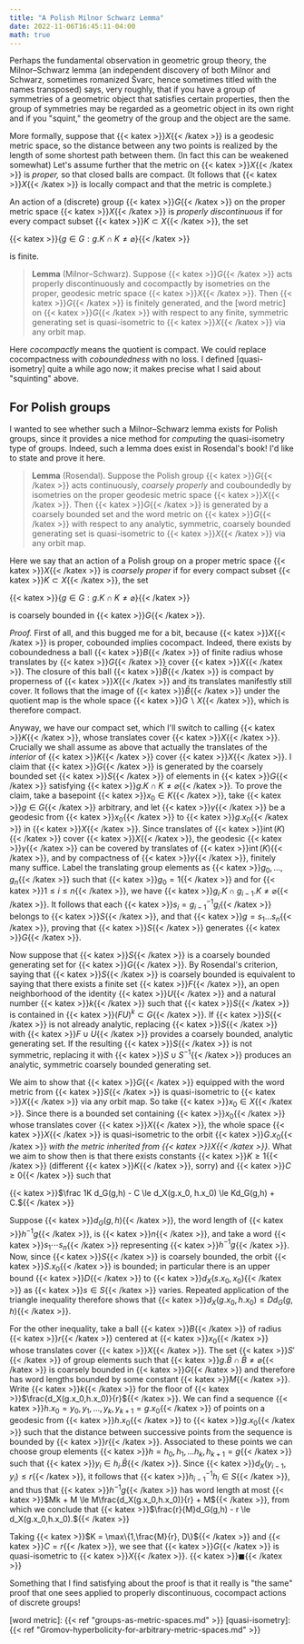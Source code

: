 ```yaml
---
title: "A Polish Milnor Schwarz Lemma"
date: 2022-11-06T16:45:11-04:00
math: true
---
```

Perhaps the fundamental observation
in geometric group theory,
the Milnor–Schwarz lemma 
(an independent discovery of both Milnor and Schwarz,
sometimes romanized Švarc,
hence sometimes titled with the names transposed)
says, very roughly,
that if you have a group of symmetries of
a geometric object that satisfies certain properties,
then the group of symmetries may be regarded
as a geometric object in its own right
and if you "squint,"
the geometry of the group and the object are the same.

More formally,
suppose that {{< katex >}}$X${{< /katex >}} is a geodesic metric space,
so the distance between any two points is realized
by the length of some shortest path between them.
(In fact this can be weakened somewhat)
Let's assume further that
the metric on {{< katex >}}$X${{< /katex >}} is *proper,*
so that closed balls are compact.
(It follows that {{< katex >}}$X${{< /katex >}} is locally compact 
and that the metric is complete.)

An action of a (discrete) group {{< katex >}}$G${{< /katex >}} on the proper metric space {{< katex >}}$X${{< /katex >}}
is *properly discontinuous*
if for every compact subset {{< katex >}}$K \subset X${{< /katex >}},
the set

{{< katex >}}$\{g \in G : g.K \cap K \ne \varnothing\}${{< /katex >}}

is finite.

 > **Lemma** (Milnor–Schwarz).
 > Suppose {{< katex >}}$G${{< /katex >}} acts properly discontinuously
 > and cocompactly by isometries 
 > on the proper, geodesic metric space {{< katex >}}$X${{< /katex >}}.
 > Then {{< katex >}}$G${{< /katex >}} is finitely generated,
 > and the [word metric] on {{< katex >}}$G${{< /katex >}} with respect to 
 > any finite, symmetric generating set
 > is quasi-isometric to {{< katex >}}$X${{< /katex >}} via any orbit map.

Here *cocompactly* means the quotient is compact.
We could replace cocompactness with *coboundedness* with no loss.
I defined [quasi-isometry] quite a while ago now;
it makes precise what I said about "squinting" above.

## For Polish groups

I wanted to see whether such a Milnor–Schwarz lemma exists for Polish groups,
since it provides a nice method for *computing* the quasi-isometry type of groups.
Indeed, such a lemma does exist in Rosendal's book!
I'd like to state and prove it here.

 > **Lemma** (Rosendal).
 > Suppose the Polish group {{< katex >}}$G${{< /katex >}} acts continuously,
 > *coarsely properly* and couboundedly by isometries
 > on the proper geodesic metric space {{< katex >}}$X${{< /katex >}}.
 > Then {{< katex >}}$G${{< /katex >}} is generated by a coarsely bounded set
 > and the word metric on {{< katex >}}$G${{< /katex >}} with respect to any
 > analytic, symmetric, coarsely bounded generating set
 > is quasi-isometric to {{< katex >}}$X${{< /katex >}} via any orbit map.

Here we say that an action of a Polish group on a proper metric space {{< katex >}}$X${{< /katex >}}
is *coarsely proper*
if for every compact subset {{< katex >}}$K \subset X${{< /katex >}}, the set

{{< katex >}}$\{g \in G : g.K \cap K \ne \varnothing\}${{< /katex >}}

is coarsely bounded in {{< katex >}}$G${{< /katex >}}.

*Proof.* 
First of all, and this bugged me for a bit,
because {{< katex >}}$X${{< /katex >}} is proper, cobounded implies cocompact.
Indeed, there exists by coboundedness a ball {{< katex >}}$B${{< /katex >}} of finite radius
whose translates by {{< katex >}}$G${{< /katex >}} cover {{< katex >}}$X${{< /katex >}}.
The closure of this ball {{< katex >}}$\bar B${{< /katex >}} is compact by properness of {{< katex >}}$X${{< /katex >}}
and its translates manifestly still cover.
It follows that the image of {{< katex >}}$\bar B${{< /katex >}} under the quotient map is the whole space {{< katex >}}$G\backslash X${{< /katex >}},
which is therefore compact.

Anyway, we have our compact set, which I'll switch to calling {{< katex >}}$K${{< /katex >}},
whose translates cover {{< katex >}}$X${{< /katex >}}.
Crucially we shall assume as above that actually the translates of the *interior* of {{< katex >}}$K${{< /katex >}} cover {{< katex >}}$X${{< /katex >}}.
I claim that {{< katex >}}$G${{< /katex >}} is generated by the coarsely bounded set {{< katex >}}$S${{< /katex >}} of elements in {{< katex >}}$G${{< /katex >}}
satisfying {{< katex >}}$g.K \cap K \ne \varnothing${{< /katex >}}.
To prove the claim, take a basepoint {{< katex >}}$x_0 \in K${{< /katex >}}, take {{< katex >}}$g \in G${{< /katex >}} arbitrary,
and let {{< katex >}}$\gamma${{< /katex >}} be a geodesic from {{< katex >}}$x_0${{< /katex >}} to {{< katex >}}$g.x_0${{< /katex >}} in {{< katex >}}$X${{< /katex >}}.
Since translates of {{< katex >}}$\operatorname{int}(K)${{< /katex >}} cover {{< katex >}}$X${{< /katex >}},
the geodesic {{< katex >}}$\gamma${{< /katex >}} can be covered by translates of {{< katex >}}$\operatorname{int}(K)${{< /katex >}},
and by compactness of {{< katex >}}$\gamma${{< /katex >}}, finitely many suffice.
Label the translating group elements as {{< katex >}}$g_0,\ldots,g_n${{< /katex >}}
such that {{< katex >}}$g_0 = 1${{< /katex >}} and for {{< katex >}}$1 \le i \le n${{< /katex >}}, we have {{< katex >}}$g_i.K\cap g_{i-1}.K \ne \varnothing${{< /katex >}}.
It follows that each {{< katex >}}$s_i = g_{i-1}^{-1}g_i${{< /katex >}} belongs to {{< katex >}}$S${{< /katex >}},
and that {{< katex >}}$g = s_1\ldots s_n${{< /katex >}},
proving that {{< katex >}}$S${{< /katex >}} generates {{< katex >}}$G${{< /katex >}}.

Now suppose that {{< katex >}}$S${{< /katex >}} is a coarsely bounded generating set for {{< katex >}}$G${{< /katex >}}.
By Rosendal's criterion,
saying that {{< katex >}}$S${{< /katex >}} is coarsely bounded is equivalent to saying that
there exists a finite set {{< katex >}}$F${{< /katex >}}, an open neighborhood of the identity {{< katex >}}$U${{< /katex >}}
and a natural number {{< katex >}}$k${{< /katex >}} such that {{< katex >}}$S${{< /katex >}} is contained in {{< katex >}}$(FU)^k \subset G${{< /katex >}}.
If {{< katex >}}$S${{< /katex >}} is not already analytic, replacing {{< katex >}}$S${{< /katex >}} with {{< katex >}}$F \cup U${{< /katex >}}
provides a coarsely bounded, analytic generating set.
If the resulting {{< katex >}}$S${{< /katex >}} is not symmetric,
replacing it with {{< katex >}}$S \cup S^{-1}${{< /katex >}} produces an analytic, symmetric coarsely bounded generating set.

We aim to show that {{< katex >}}$G${{< /katex >}} equipped with the word metric from {{< katex >}}$S${{< /katex >}}
is quasi-isometric to {{< katex >}}$X${{< /katex >}} via any orbit map.
So take {{< katex >}}$x_0 \in X${{< /katex >}}.
Since there is a bounded set containing {{< katex >}}$x_0${{< /katex >}} whose translates cover {{< katex >}}$X${{< /katex >}},
the whole space {{< katex >}}$X${{< /katex >}} is quasi-isometric to the orbit {{< katex >}}$G.x_0${{< /katex >}}
*with the metric inherited from {{< katex >}}$X${{< /katex >}}.*
What we aim to show then is that there exists constants {{< katex >}}$K \ge 1${{< /katex >}} 
(different {{< katex >}}$K${{< /katex >}}, sorry) and {{< katex >}}$C \ge 0${{< /katex >}}
such that

{{< katex >}}$\frac 1K d_G(g,h) - C \le d_X(g.x_0, h.x_0) \le Kd_G(g,h) + C.${{< /katex >}}

Suppose {{< katex >}}$d_G(g,h)${{< /katex >}}, the word length of {{< katex >}}$h^{-1}g${{< /katex >}}, is {{< katex >}}$n${{< /katex >}},
and take a word {{< katex >}}$s_1\cdots s_n${{< /katex >}} representing {{< katex >}}$h^{-1}g${{< /katex >}}.
Now, since {{< katex >}}$S${{< /katex >}} is coarsely bounded,
the orbit {{< katex >}}$S.x_0${{< /katex >}} is bounded;
in particular there is an upper bound {{< katex >}}$D${{< /katex >}} to {{< katex >}}$d_X(s.x_0,x_0)${{< /katex >}} as {{< katex >}}$s \in S${{< /katex >}} varies.
Repeated application of the triangle inequality therefore shows that
{{< katex >}}$d_X(g.x_0,h.x_0) \le Dd_G(g,h)${{< /katex >}}.

For the other inequality, take a ball {{< katex >}}$B${{< /katex >}} of radius {{< katex >}}$r${{< /katex >}} centered at {{< katex >}}$x_0${{< /katex >}}
whose translates cover {{< katex >}}$X${{< /katex >}}.
The set {{< katex >}}$S'${{< /katex >}} of group elements such that {{< katex >}}$g.\bar B \cap \bar B \ne \varnothing${{< /katex >}}
is coarsely bounded in {{< katex >}}$G${{< /katex >}} and therefore has word lengths bounded by some constant {{< katex >}}$M${{< /katex >}}.
Write {{< katex >}}$k${{< /katex >}} for the floor of {{< katex >}}$\frac{d_X(g.x_0,h.x_0)}{r}${{< /katex >}}.
We can find a sequence {{< katex >}}$h.x_0 = y_0, y_1,\ldots,y_k, y_{k+1} = g.x_0${{< /katex >}}
of points on a geodesic from {{< katex >}}$h.x_0${{< /katex >}} to {{< katex >}}$g.x_0${{< /katex >}}
such that the distance between successive points from the sequence
is bounded by {{< katex >}}$r${{< /katex >}}.
Associated to these points we can choose group elements {{< katex >}}$h = h_0, h_1,\ldots h_k, h_{k+1} = g${{< /katex >}}
such that {{< katex >}}$y_i \in h_i.\bar B${{< /katex >}}.
Since {{< katex >}}$d_X(y_{i-1},y_i) \le r${{< /katex >}},
it follows that {{< katex >}}$h_{i-1}^{-1}h_i \in S${{< /katex >}},
and thus that {{< katex >}}$h^{-1}g${{< /katex >}} has word length at most {{< katex >}}$Mk + M \le M\frac{d_X(g.x_0,h.x_0)}{r} + M${{< /katex >}},
from which we conclude that
{{< katex >}}$\frac{r}{M}d_G(g,h) - r \le d_X(g.x_0,h.x_0).${{< /katex >}}

Taking {{< katex >}}$K = \max\{1,\frac{M}{r}, D\}${{< /katex >}} and {{< katex >}}$C = r${{< /katex >}},
we see that {{< katex >}}$G${{< /katex >}} is quasi-isometric to {{< katex >}}$X${{< /katex >}}. {{< katex >}}$\blacksquare${{< /katex >}}

Something that I find satisfying about the proof
is that it really is "the same" proof that one sees applied to
properly discontinuous, cocompact actions of discrete groups!

[word metric]: {{< ref "groups-as-metric-spaces.md" >}}
[quasi-isometry]: {{< ref "Gromov-hyperbolicity-for-arbitrary-metric-spaces.md" >}}

